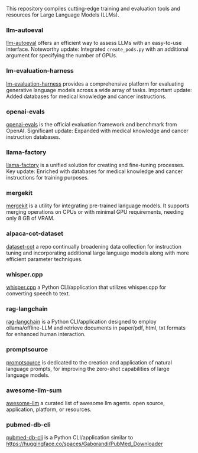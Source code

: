 This repository compiles cutting-edge training and evaluation tools and resources for Large Language Models (LLMs).

### llm-autoeval
[llm-autoeval](https://github.com/chenhaodev/llm-autoeval) offers an efficient way to assess LLMs with an easy-to-use interface. Noteworthy update: Integrated `create_pods.py` with an additional argument for specifying the number of GPUs.

### lm-evaluation-harness
[lm-evaluation-harness](https://github.com/chenhaodev/lm-evaluation-harness) provides a comprehensive platform for evaluating generative language models across a wide array of tasks. Important update: Added databases for medical knowledge and cancer instructions.

### openai-evals
[openai-evals](https://github.com/chenhaodev/openai-evals) is the official evaluation framework and benchmark from OpenAI. Significant update: Expanded with medical knowledge and cancer instruction databases.

### llama-factory
[llama-factory](https://github.com/chenhaodev/llm-llama-factory) is a unified solution for creating and fine-tuning processes. Key update: Enriched with databases for medical knowledge and cancer instructions for training purposes.

### mergekit
[mergekit](https://github.com/chenhaodev/llm-mergekit) is a utility for integrating pre-trained language models. It supports merging operations on CPUs or with minimal GPU requirements, needing only 8 GB of VRAM.

### alpaca-cot-dataset
[dataset-cot](https://github.com/PhoebusSi/Alpaca-CoT) a repo continually broadening data collection for instruction tuning and incorporating additional large language models along with more efficient parameter techniques.

### whisper.cpp 
[whisper.cpp](https://github.com/chenhaodev/awesome-llm-dev-kit/tree/main/examples/whisper.cpp) a Python CLI/application that utilizes whisper.cpp for converting speech to text.

### rag-langchain
[rag-langchain](https://github.com/chenhaodev/awesome-llm-dev-kit/tree/main/examples/rag-langchain) is a Python CLI/application designed to employ ollama/offline-LLM and retrieve documents in paper/pdf, html, txt formats for enhanced human interaction. 

### promptsource
[promptsource](https://github.com/bigscience-workshop/promptsource) is dedicated to the creation and application of natural language prompts, for improving the zero-shot capabilities of large language models. 

### awesome-llm-sum
[awesome-llm](https://github.com/Hannibal046/Awesome-LLM) a curated list of awesome llm agents. open source, application, platform, or resources. 

### pubmed-db-cli
[pubmed-db-cli](https://github.com/chenhaodev/awesome-llm-dev-kit/tree/main/examples/pubmed-db-cli) is a Python CLI/application similar to https://huggingface.co/spaces/Gaborandi/PubMed_Downloader
